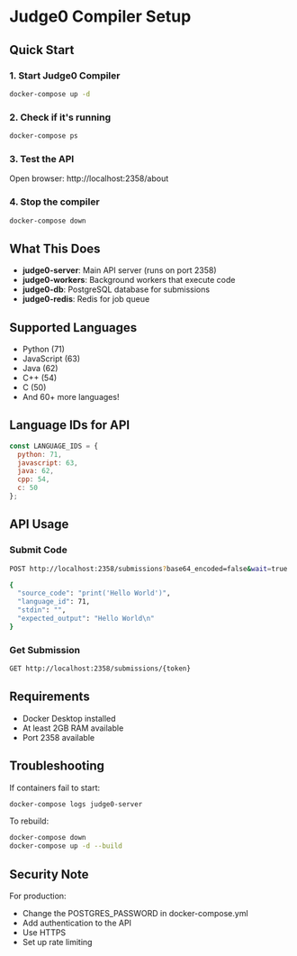 # Judge0 Compiler Setup

## Quick Start

### 1. Start Judge0 Compiler
```bash
docker-compose up -d
```

### 2. Check if it's running
```bash
docker-compose ps
```

### 3. Test the API
Open browser: http://localhost:2358/about

### 4. Stop the compiler
```bash
docker-compose down
```

## What This Does

- **judge0-server**: Main API server (runs on port 2358)
- **judge0-workers**: Background workers that execute code
- **judge0-db**: PostgreSQL database for submissions
- **judge0-redis**: Redis for job queue

## Supported Languages

- Python (71)
- JavaScript (63)
- Java (62)
- C++ (54)
- C (50)
- And 60+ more languages!

## Language IDs for API

```javascript
const LANGUAGE_IDS = {
  python: 71,
  javascript: 63,
  java: 62,
  cpp: 54,
  c: 50
};
```

## API Usage

### Submit Code
```bash
POST http://localhost:2358/submissions?base64_encoded=false&wait=true

{
  "source_code": "print('Hello World')",
  "language_id": 71,
  "stdin": "",
  "expected_output": "Hello World\n"
}
```

### Get Submission
```bash
GET http://localhost:2358/submissions/{token}
```

## Requirements

- Docker Desktop installed
- At least 2GB RAM available
- Port 2358 available

## Troubleshooting

If containers fail to start:
```bash
docker-compose logs judge0-server
```

To rebuild:
```bash
docker-compose down
docker-compose up -d --build
```

## Security Note

For production:
- Change the POSTGRES_PASSWORD in docker-compose.yml
- Add authentication to the API
- Use HTTPS
- Set up rate limiting
